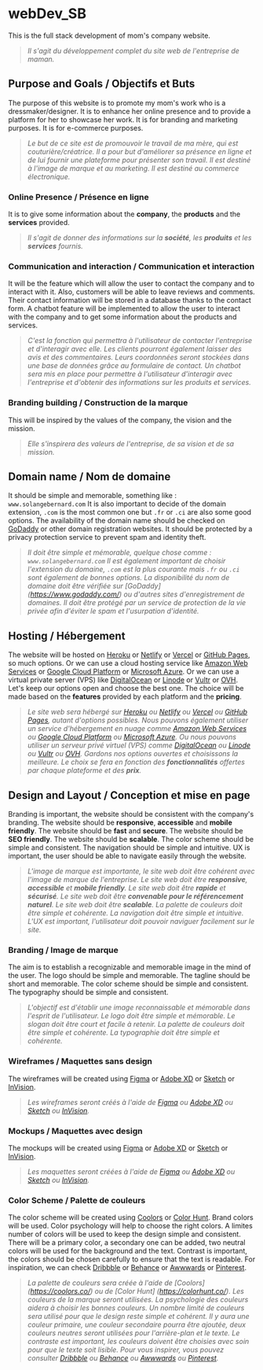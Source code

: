 # webDev_SB

This is the full stack development of mom's company website.

> *Il s'agit du développement complet du site web de l'entreprise de maman.*

## Purpose and Goals / Objectifs et Buts

The purpose of this website is to promote my mom's work who is a dressmaker/designer.
It is to enhance her online presence and to provide a platform for her to showcase her work.
It is for branding and marketing purposes.
It is for e-commerce purposes.

> *Le but de ce site est de promouvoir le travail de ma mère, qui est couturière/créatrice.
Il a pour but d'améliorer sa présence en ligne et de lui fournir une plateforme pour présenter son travail.
Il est destiné à l'image de marque et au marketing.
Il est destiné au commerce électronique.*

### Online Presence / Présence en ligne

It is to give some information about the **company**, the **products** and the **services** provided.

> *Il s'agit de donner des informations sur la **société**, les **produits** et les **services** fournis.*

### Communication and interaction / Communication et interaction

It will be the feature which will allow the user to contact the company and to interact with it.
Also, customers will be able to leave reviews and comments. Their contact information will be stored in a database thanks to the contact form.
A chatbot feature will be implemented to allow the user to interact with the company and to get some information about the products and services.

> *C'est la fonction qui permettra à l'utilisateur de contacter l'entreprise et d'interagir avec elle.
Les clients pourront également laisser des avis et des commentaires. Leurs coordonnées seront stockées dans une base de données grâce au formulaire de contact.
Un chatbot sera mis en place pour permettre à l'utilisateur d'interagir avec l'entreprise et d'obtenir des informations sur les produits et services.*

### Branding building / Construction de la marque

This will be inspired by the values of the company, the vision and the mission.

> *Elle s'inspirera des valeurs de l'entreprise, de sa vision et de sa mission.*

## Domain name / Nom de domaine

It should be simple and memorable, something like : `www.solangebernard.com`
It is also important to decide of the domain extension, `.com` is the most common one but `.fr` or `.ci` are also some good options.
The availability of the domain name should be checked on [GoDaddy](https://www.godaddy.com/) or other domain registration websites.
It should be protected by a privacy protection service to prevent spam and identity theft.

> *Il doit être simple et mémorable, quelque chose comme : `www.solangebernard.com`
Il est également important de choisir l'extension du domaine, `.com` est la plus courante mais `.fr` ou `.ci` sont également de bonnes options.
La disponibilité du nom de domaine doit être vérifiée sur [GoDaddy] (https://www.godaddy.com/) ou d'autres sites d'enregistrement de domaines.
Il doit être protégé par un service de protection de la vie privée afin d'éviter le spam et l'usurpation d'identité.*

## Hosting / Hébergement

The website will be hosted on [Heroku](https://www.heroku.com/) or [Netlify](https://www.netlify.com/) or [Vercel](https://vercel.com/) or [GitHub Pages](https://pages.github.com/), so much options.
Or we can use a cloud hosting service like [Amazon Web Services](https://aws.amazon.com/) or [Google Cloud Platform](https://cloud.google.com/) or [Microsoft Azure](https://azure.microsoft.com/).
Or we can use a virtual private server (VPS) like [DigitalOcean](https://www.digitalocean.com/) or [Linode](https://www.linode.com/) or [Vultr](https://www.vultr.com/) or [OVH](https://www.ovh.com/).
Let's keep our options open and choose the best one.
The choice will be made based on the **features** provided by each platform and the **pricing**.

> *Le site web sera hébergé sur [Heroku](https://www.heroku.com/) ou [Netlify](https://www.netlify.com/) ou [Vercel](https://vercel.com/) ou [GitHub Pages](https://pages.github.com/), autant d'options possibles.
Nous pouvons également utiliser un service d'hébergement en nuage comme [Amazon Web Services](https://aws.amazon.com/) ou [Google Cloud Platform](https://cloud.google.com/) ou [Microsoft Azure](https://azure.microsoft.com/).
Ou nous pouvons utiliser un serveur privé virtuel (VPS) comme [DigitalOcean](https://www.digitalocean.com/) ou [Linode](https://www.linode.com/) ou [Vultr](https://www.vultr.com/) ou [OVH](https://www.ovh.com/).
Gardons nos options ouvertes et choisissons la meilleure.
Le choix se fera en fonction des **fonctionnalités** offertes par chaque plateforme et des **prix**.*

## Design and Layout / Conception et mise en page

Branding is important, the website should be consistent with the company's branding.
The website should be **responsive**, **accessible** and **mobile friendly**.
The website should be **fast** and **secure**.
The website should be **SEO friendly**.
The website should be **scalable**.
The color scheme should be simple and consistent.
The navigation should be simple and intuitive.
UX is important, the user should be able to navigate easily through the website.

> *L'image de marque est importante, le site web doit être cohérent avec l'image de marque de l'entreprise.
Le site web doit être **responsive**, **accessible** et **mobile friendly**.
Le site web doit être **rapide** et **sécurisé**.
Le site web doit être **convenable pour le référencement naturel**.
Le site web doit être **scalable**.
La palette de couleurs doit être simple et cohérente.
La navigation doit être simple et intuitive.
L'UX est important, l'utilisateur doit pouvoir naviguer facilement sur le site.*

### Branding / Image de marque

The aim is to establish a recognizable and memorable image in the mind of the user.
The logo should be simple and memorable.
The tagline should be short and memorable.
The color scheme should be simple and consistent.
The typography should be simple and consistent.

> *L'objectif est d'établir une image reconnaissable et mémorable dans l'esprit de l'utilisateur.
Le logo doit être simple et mémorable.
Le slogan doit être court et facile à retenir.
La palette de couleurs doit être simple et cohérente.
La typographie doit être simple et cohérente.*

### Wireframes / Maquettes sans design

The wireframes will be created using [Figma](https://www.figma.com/) or [Adobe XD](https://www.adobe.com/products/xd.html) or [Sketch](https://www.sketch.com/) or [InVision](https://www.invisionapp.com/).

> *Les wireframes seront créés à l'aide de [Figma](https://www.figma.com/) ou [Adobe XD](https://www.adobe.com/products/xd.html) ou [Sketch](https://www.sketch.com/) ou [InVision](https://www.invisionapp.com/).*

### Mockups / Maquettes avec design

The mockups will be created using [Figma](https://www.figma.com/) or [Adobe XD](https://www.adobe.com/products/xd.html) or [Sketch](https://www.sketch.com/) or [InVision](https://www.invisionapp.com/).

> *Les maquettes seront créées à l'aide de [Figma](https://www.figma.com/) ou [Adobe XD](https://www.adobe.com/products/xd.html) ou [Sketch](https://www.sketch.com/) ou [InVision](https://www.invisionapp.com/).*

### Color Scheme / Palette de couleurs

The color scheme will be created using [Coolors](https://coolors.co/) or [Color Hunt](https://colorhunt.co/).
Brand colors will be used.
Color psychology will help to choose the right colors.
A limites number of colors will be used to keep the design simple and consistent.
There will be a primary color, a secondary one can be added, two neutral colors will be used for the background and the text.
Contrast is important, the colors should be chosen carefully to ensure that the text is readable.
For inspiration, we can check [Dribbble](https://dribbble.com/) or [Behance](https://www.behance.net/) or [Awwwards](https://www.awwwards.com/) or [Pinterest](https://www.pinterest.com/).

> *La palette de couleurs sera créée à l'aide de [Coolors] (https://coolors.co/) ou de [Color Hunt] (https://colorhunt.co/).
Les couleurs de la marque seront utilisées.
La psychologie des couleurs aidera à choisir les bonnes couleurs.
Un nombre limité de couleurs sera utilisé pour que le design reste simple et cohérent.
Il y aura une couleur primaire, une couleur secondaire pourra être ajoutée, deux couleurs neutres seront utilisées pour l'arrière-plan et le texte.
Le contraste est important, les couleurs doivent être choisies avec soin pour que le texte soit lisible.
Pour vous inspirer, vous pouvez consulter [Dribbble](https://dribbble.com/) ou [Behance](https://www.behance.net/) ou [Awwwards](https://www.awwwards.com/) ou [Pinterest](https://www.pinterest.com/).*

<!--- TO DO : --->
